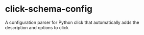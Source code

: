# click-schema-config
A configuration parser for Python click that automatically adds the description and options to click
